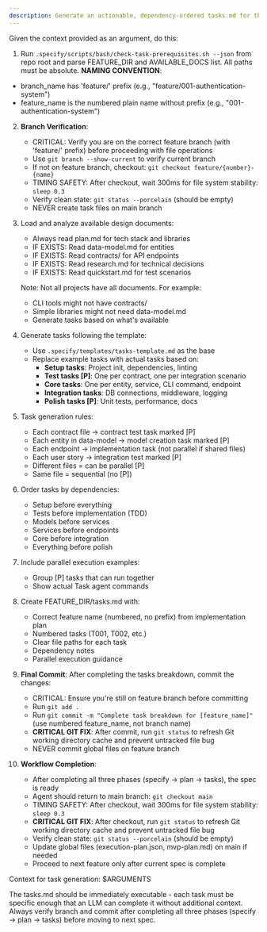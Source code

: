 ```yaml
---
description: Generate an actionable, dependency-ordered tasks.md for the feature based on available design artifacts.
---
```


Given the context provided as an argument, do this:

1. Run `.specify/scripts/bash/check-task-prerequisites.sh --json` from repo root and parse FEATURE_DIR and AVAILABLE_DOCS list. All paths must be absolute.
  **NAMING CONVENTION**: 
  - branch_name has 'feature/' prefix (e.g., "feature/001-authentication-system")
  - feature_name is the numbered plain name without prefix (e.g., "001-authentication-system")
2. **Branch Verification**: 
   - CRITICAL: Verify you are on the correct feature branch (with 'feature/' prefix) before proceeding with file operations
   - Use `git branch --show-current` to verify current branch  
   - If not on feature branch, checkout: `git checkout feature/{number}-{name}`
   - TIMING SAFETY: After checkout, wait 300ms for file system stability: `sleep 0.3`
   - Verify clean state: `git status --porcelain` (should be empty)
   - NEVER create task files on main branch
3. Load and analyze available design documents:
   - Always read plan.md for tech stack and libraries
   - IF EXISTS: Read data-model.md for entities
   - IF EXISTS: Read contracts/ for API endpoints
   - IF EXISTS: Read research.md for technical decisions
   - IF EXISTS: Read quickstart.md for test scenarios

   Note: Not all projects have all documents. For example:
   - CLI tools might not have contracts/
   - Simple libraries might not need data-model.md
   - Generate tasks based on what's available

4. Generate tasks following the template:
   - Use `.specify/templates/tasks-template.md` as the base
   - Replace example tasks with actual tasks based on:
     * **Setup tasks**: Project init, dependencies, linting
     * **Test tasks [P]**: One per contract, one per integration scenario
     * **Core tasks**: One per entity, service, CLI command, endpoint
     * **Integration tasks**: DB connections, middleware, logging
     * **Polish tasks [P]**: Unit tests, performance, docs

5. Task generation rules:
   - Each contract file → contract test task marked [P]
   - Each entity in data-model → model creation task marked [P]
   - Each endpoint → implementation task (not parallel if shared files)
   - Each user story → integration test marked [P]
   - Different files = can be parallel [P]
   - Same file = sequential (no [P])

6. Order tasks by dependencies:
   - Setup before everything
   - Tests before implementation (TDD)
   - Models before services
   - Services before endpoints
   - Core before integration
   - Everything before polish

7. Include parallel execution examples:
   - Group [P] tasks that can run together
   - Show actual Task agent commands

8. Create FEATURE_DIR/tasks.md with:
   - Correct feature name (numbered, no prefix) from implementation plan
   - Numbered tasks (T001, T002, etc.)
   - Clear file paths for each task
   - Dependency notes
   - Parallel execution guidance

9. **Final Commit**: After completing the tasks breakdown, commit the changes:
   - CRITICAL: Ensure you're still on feature branch before committing
   - Run `git add .`
   - Run `git commit -m "Complete task breakdown for [feature_name]"` (use numbered feature_name, not branch name)
   - **CRITICAL GIT FIX**: After commit, run `git status` to refresh Git working directory cache and prevent untracked file bug
   - NEVER commit global files on feature branch

10. **Workflow Completion**: 
    - After completing all three phases (specify → plan → tasks), the spec is ready
    - Agent should return to main branch: `git checkout main`
    - TIMING SAFETY: After checkout, wait 300ms for file system stability: `sleep 0.3`
    - **CRITICAL GIT FIX**: After checkout, run `git status` to refresh Git working directory cache and prevent untracked file bug
    - Verify clean state: `git status --porcelain` (should be empty)
    - Update global files (execution-plan.json, mvp-plan.md) on main if needed
    - Proceed to next feature only after current spec is complete

Context for task generation: $ARGUMENTS

The tasks.md should be immediately executable - each task must be specific enough that an LLM can complete it without additional context. Always verify branch and commit after completing all three phases (specify → plan → tasks) before moving to next spec.
